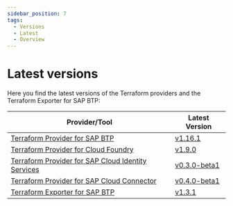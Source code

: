 ```yaml
---
sidebar_position: 7
tags:
  - Versions
  - Latest
  - Overview
---
```


# Latest versions

Here you find the latest versions of the Terraform providers and the Terraform Exporter for SAP BTP:

<table class="latest-table">
  <thead>
    <tr>
      <th>Provider/Tool</th>
      <th>Latest Version</th>
    </tr>
  </thead>
  <tbody>
    <tr>
      <td><a href="https://github.com/SAP/terraform-provider-btp">Terraform Provider for SAP BTP</a></td>
      <td><a href="https://github.com/SAP/terraform-provider-btp/releases/tag/v1.16.1">v1.16.1</a></td>
    </tr>
    <tr>
      <td><a href="https://github.com/cloudfoundry/terraform-provider-cloudfoundry">Terraform Provider for Cloud Foundry</a></td>
      <td><a href="https://github.com/cloudfoundry/terraform-provider-cloudfoundry/releases/tag/v1.9.0">v1.9.0</a></td>
    </tr>
    <tr>
      <td><a href="https://github.com/SAP/terraform-provider-sap-cloud-identity-services">Terraform Provider for SAP Cloud Identity Services</a></td>
      <td><a href="https://github.com/SAP/terraform-provider-sap-cloud-identity-services/releases/tag/v0.3.0-beta1">v0.3.0-beta1</a></td>
    </tr>
    <tr>
      <td><a href="https://github.com/SAP/terraform-provider-scc">Terraform Provider for SAP Cloud Connector</a></td>
      <td><a href="https://github.com/SAP/terraform-provider-scc/releases/tag/v0.4.0-beta1">v0.4.0-beta1</a></td>
    </tr>
    <tr>
      <td><a href="https://github.com/SAP/terraform-exporter-btp">Terraform Exporter for SAP BTP</a></td>
      <td><a href="https://github.com/SAP/terraform-exporter-btp/releases/tag/v1.3.1">v1.3.1</a></td>
    </tr>
  </tbody>
</table>
